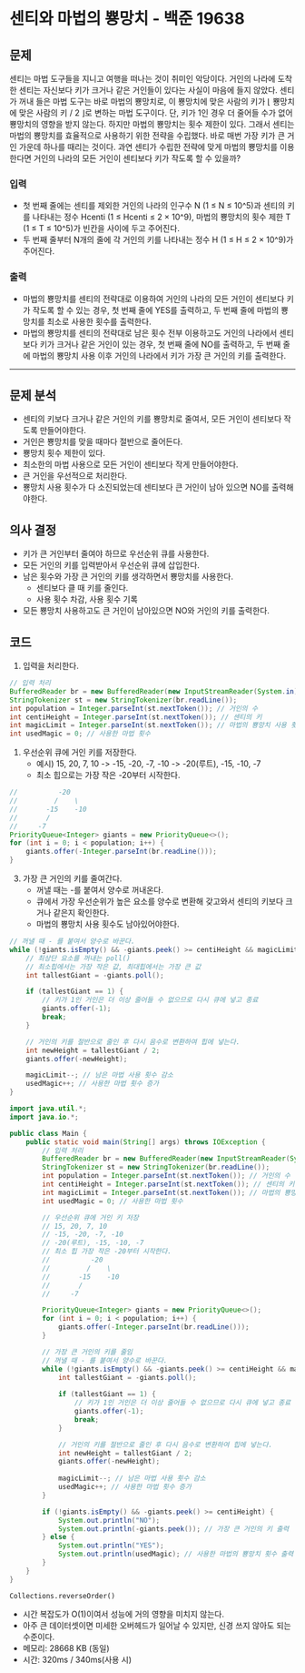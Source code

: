 # 센티와 마법의 뿅망치 - 백준 19638
## 문제
센티는 마법 도구들을 지니고 여행을 떠나는 것이 취미인 악당이다. 거인의 나라에 도착한 센티는 자신보다 키가 크거나 같은 거인들이 있다는 사실이 마음에 들지 않았다. 센티가 꺼내 들은 마법 도구는 바로 마법의 뿅망치로, 이 뿅망치에 맞은 사람의 키가 ⌊ 뿅망치에 맞은 사람의 키 / 2 ⌋로 변하는 마법 도구이다. 단, 키가 1인 경우 더 줄어들 수가 없어 뿅망치의 영향을 받지 않는다. 하지만 마법의 뿅망치는 횟수 제한이 있다. 그래서 센티는 마법의 뿅망치를 효율적으로 사용하기 위한 전략을 수립했다. 바로 매번 가장 키가 큰 거인 가운데 하나를 때리는 것이다. 과연 센티가 수립한 전략에 맞게 마법의 뿅망치를 이용한다면 거인의 나라의 모든 거인이 센티보다 키가 작도록 할 수 있을까?

### 입력
- 첫 번째 줄에는 센티를 제외한 거인의 나라의 인구수 N (1 ≤ N ≤ 10^5)과 센티의 키를 나타내는 정수 Hcenti (1 ≤ Hcenti ≤ 2 × 10^9), 마법의 뿅망치의 횟수 제한 T (1 ≤ T ≤ 10^5)가 빈칸을 사이에 두고 주어진다.
- 두 번째 줄부터 N개의 줄에 각 거인의 키를 나타내는 정수 H (1 ≤ H ≤ 2 × 10^9)가 주어진다.
### 출력
- 마법의 뿅망치를 센티의 전략대로 이용하여 거인의 나라의 모든 거인이 센티보다 키가 작도록 할 수 있는 경우, 첫 번째 줄에 YES를 출력하고, 두 번째 줄에 마법의 뿅망치를 최소로 사용한 횟수를 출력한다.
- 마법의 뿅망치를 센티의 전략대로 남은 횟수 전부 이용하고도 거인의 나라에서 센티보다 키가 크거나 같은 거인이 있는 경우, 첫 번째 줄에 NO를 출력하고, 두 번째 줄에 마법의 뿅망치 사용 이후 거인의 나라에서 키가 가장 큰 거인의 키를 출력한다.

---
## 문제 분석
- 센티의 키보다 크거나 같은 거인의 키를 뿅망치로 줄여서, 모든 거인이 센티보다 작도록 만들어야한다.
- 거인은 뿅망치를 맞을 때마다 절반으로 줄어든다.
- 뿅망치 횟수 제한이 있다.
- 최소한의 마법 사용으로 모든 거인이 센티보다 작게 만들어야한다.
- 큰 거인을 우선적으로 처리한다.
- 뿅망치 사용 횟수가 다 소진되었는데 센티보다 큰 거인이 남아 있으면 NO를 출력해야한다.

## 의사 결정
- 키가 큰 거인부터 줄여야 하므로 우선순위 큐를 사용한다.
- 모든 거인의 키를 입력받아서 우선순위 큐에 삽입한다.
- 남은 횟수와 가장 큰 거인의 키를 생각하면서 뿅망치를 사용한다.
    - 센티보다 클 때 키를 줄인다.
    - 사용 횟수 차감, 사용 횟수 기록
- 모든 뿅망치 사용하고도 큰 거인이 남아있으면 NO와 거인의 키를 출력한다.

## 코드
1. 입력을 처리한다.
```java
// 입력 처리
BufferedReader br = new BufferedReader(new InputStreamReader(System.in));
StringTokenizer st = new StringTokenizer(br.readLine());
int population = Integer.parseInt(st.nextToken()); // 거인의 수
int centiHeight = Integer.parseInt(st.nextToken()); // 센티의 키
int magicLimit = Integer.parseInt(st.nextToken()); // 마법의 뿅망치 사용 횟수 제한
int usedMagic = 0; // 사용한 마법 횟수
```

  
1. 우선순위 큐에 거인 키를 저장한다.
	- 예시) 15, 20, 7, 10 -> -15, -20, -7, -10 -> -20(루트), -15, -10, -7
	- 최소 힙으로는 가장 작은 -20부터 시작한다.
```java
//          -20
//         /    \
//       -15    -10
//       /
//     -7
PriorityQueue<Integer> giants = new PriorityQueue<>();
for (int i = 0; i < population; i++) {
    giants.offer(-Integer.parseInt(br.readLine()));
}
```

3. 가장 큰 거인의 키를 줄여간다.
	- 꺼낼 때는 -를 붙여서 양수로 꺼내온다.
	- 큐에서 가장 우선순위가 높은 요소를 양수로 변환해 갖고와서 센티의 키보다 크거나 같은지 확인한다.
	- 마법의 뿅망치 사용 횟수도 남아있어야한다.
```java
// 꺼낼 때 - 를 붙여서 양수로 바꾼다.
while (!giants.isEmpty() && -giants.peek() >= centiHeight && magicLimit > 0) {
    // 최상단 요소를 꺼내는 poll()
    // 최소힙에서는 가장 작은 값, 최대힙에서는 가장 큰 값
    int tallestGiant = -giants.poll();

    if (tallestGiant == 1) {
        // 키가 1인 거인은 더 이상 줄어들 수 없으므로 다시 큐에 넣고 종료
        giants.offer(-1);
        break;
    }

    // 거인의 키를 절반으로 줄인 후 다시 음수로 변환하여 힙에 넣는다.
    int newHeight = tallestGiant / 2;
    giants.offer(-newHeight);

    magicLimit--; // 남은 마법 사용 횟수 감소
    usedMagic++; // 사용한 마법 횟수 증가
}
```

```java
import java.util.*;
import java.io.*;

public class Main {
    public static void main(String[] args) throws IOException {
        // 입력 처리
        BufferedReader br = new BufferedReader(new InputStreamReader(System.in));
        StringTokenizer st = new StringTokenizer(br.readLine());
        int population = Integer.parseInt(st.nextToken()); // 거인의 수
        int centiHeight = Integer.parseInt(st.nextToken()); // 센티의 키
        int magicLimit = Integer.parseInt(st.nextToken()); // 마법의 뿅망치 사용 횟수 제한
        int usedMagic = 0; // 사용한 마법 횟수

        // 우선순위 큐에 거인 키 저장
        // 15, 20, 7, 10
        // -15, -20, -7, -10
        // -20(루트), -15, -10, -7
        // 최소 힙 가장 작은 -20부터 시작한다.
        //          -20
        //         /    \
        //       -15    -10
        //       /
        //     -7

        PriorityQueue<Integer> giants = new PriorityQueue<>();
        for (int i = 0; i < population; i++) {
            giants.offer(-Integer.parseInt(br.readLine()));
        }

        // 가장 큰 거인의 키를 줄임
        // 꺼낼 때 - 를 붙여서 양수로 바꾼다.
        while (!giants.isEmpty() && -giants.peek() >= centiHeight && magicLimit > 0) {
            int tallestGiant = -giants.poll();
            
            if (tallestGiant == 1) {
                // 키가 1인 거인은 더 이상 줄어들 수 없으므로 다시 큐에 넣고 종료
                giants.offer(-1);
                break;
            }

            // 거인의 키를 절반으로 줄인 후 다시 음수로 변환하여 힙에 넣는다.
            int newHeight = tallestGiant / 2;
            giants.offer(-newHeight);
            
            magicLimit--; // 남은 마법 사용 횟수 감소
            usedMagic++; // 사용한 마법 횟수 증가
        }

        if (!giants.isEmpty() && -giants.peek() >= centiHeight) {
            System.out.println("NO");
            System.out.println(-giants.peek()); // 가장 큰 거인의 키 출력
        } else {
            System.out.println("YES");
            System.out.println(usedMagic); // 사용한 마법의 뿅망치 횟수 출력
        }
    }
}
```

`Collections.reverseOrder()`

- 시간 복잡도가 O(1)이여서 성능에 거의 영향을 미치지 않는다.
- 아주 큰 데이터셋이면 미세한 오버헤드가 일어날 수 있지만, 신경 쓰지 않아도 되는 수준이다.
- 메모리: 28668 KB (동일)
- 시간: 320ms / 340ms(사용 시)